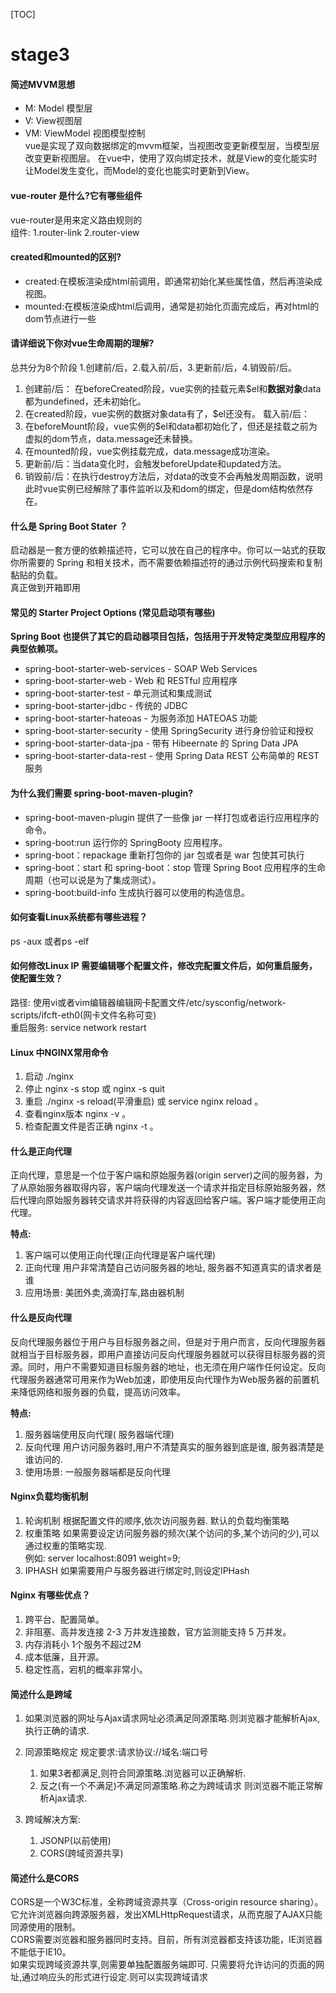 [TOC]

# stage3

#### 简述MVVM思想

- M: Model 模型层
- V: View视图层
- VM: ViewModel 视图模型控制  
  vue是实现了双向数据绑定的mvvm框架，当视图改变更新模型层，当模型层改变更新视图层。 在vue中，使用了双向绑定技术，就是View的变化能实时让Model发生变化，而Model的变化也能实时更新到View。

#### vue-router 是什么?它有哪些组件

vue-router是用来定义路由规则的  
组件: 1.router-link 2.router-view

#### created和mounted的区别?

- created:在模板渲染成html前调用，即通常初始化某些属性值，然后再渲染成视图。
- mounted:在模板渲染成html后调用，通常是初始化页面完成后，再对html的dom节点进行一些

#### 请详细说下你对vue生命周期的理解?

总共分为8个阶段 1.创建前/后，2.载入前/后，3.更新前/后，4.销毁前/后。

1. 创建前/后： 在beforeCreated阶段，vue实例的挂载元素$el和**数据对象**data都为undefined，还未初始化。
2. 在created阶段，vue实例的数据对象data有了，$el还没有。 载入前/后：
3. 在beforeMount阶段，vue实例的$el和data都初始化了，但还是挂载之前为虚拟的dom节点，data.message还未替换。
4. 在mounted阶段，vue实例挂载完成，data.message成功渲染。
5. 更新前/后：当data变化时，会触发beforeUpdate和updated方法。
6. 销毁前/后：在执行destroy方法后，对data的改变不会再触发周期函数，说明此时vue实例已经解除了事件监听以及和dom的绑定，但是dom结构依然存在。

#### 什么是 Spring Boot Stater ？

启动器是一套方便的依赖描述符，它可以放在自己的程序中。你可以一站式的获取你所需要的 Spring 和相关技术，而不需要依赖描述符的通过示例代码搜索和复制黏贴的负载。  
真正做到开箱即用

#### 常见的 Starter Project Options (常见启动项有哪些)

**Spring Boot 也提供了其它的启动器项目包括，包括用于开发特定类型应用程序的典型依赖项。**

- spring-boot-starter-web-services - SOAP Web Services
- spring-boot-starter-web - Web 和 RESTful 应用程序
- spring-boot-starter-test - 单元测试和集成测试
- spring-boot-starter-jdbc - 传统的 JDBC
- spring-boot-starter-hateoas - 为服务添加 HATEOAS 功能
- spring-boot-starter-security - 使用 SpringSecurity 进行身份验证和授权
- spring-boot-starter-data-jpa - 带有 Hibeernate 的 Spring Data JPA
- spring-boot-starter-data-rest - 使用 Spring Data REST 公布简单的 REST 服务

#### 为什么我们需要 spring-boot-maven-plugin?

- spring-boot-maven-plugin 提供了一些像 jar 一样打包或者运行应用程序的命令。
- spring-boot:run 运行你的 SpringBooty 应用程序。
- spring-boot：repackage 重新打包你的 jar 包或者是 war 包使其可执行
- spring-boot：start 和 spring-boot：stop 管理 Spring Boot 应用程序的生命周期（也可以说是为了集成测试）。
- spring-boot:build-info 生成执行器可以使用的构造信息。

#### 如何查看Linux系统都有哪些进程？

ps -aux 或者ps -elf

#### 如何修改Linux IP 需要编辑哪个配置文件，修改完配置文件后，如何重启服务，使配置生效？

路径: 使用vi或者vim编辑器编辑网卡配置文件/etc/sysconfig/network-scripts/ifcft-eth0(网卡文件名称可变)  
重启服务: service network restart

#### Linux 中NGINX常用命令

1. 启动 ./nginx
2. 停止 nginx -s stop 或 nginx -s quit
3. 重启 ./nginx -s reload(平滑重启) 或 service nginx reload 。
4. 查看nginx版本 nginx -v 。
5. 检查配置文件是否正确 nginx -t 。

#### 什么是正向代理

正向代理，意思是一个位于客户端和原始服务器(origin server)之间的服务器，为了从原始服务器取得内容，客户端向代理发送一个请求并指定目标原始服务器，然后代理向原始服务器转交请求并将获得的内容返回给客户端。客户端才能使用正向代理。

**特点:**

1. 客户端可以使用正向代理(正向代理是客户端代理)
2. 正向代理 用户非常清楚自己访问服务器的地址, 服务器不知道真实的请求者是谁
3. 应用场景:   美团外卖,滴滴打车,路由器机制

#### 什么是反向代理

反向代理服务器位于用户与目标服务器之间，但是对于用户而言，反向代理服务器就相当于目标服务器，即用户直接访问反向代理服务器就可以获得目标服务器的资源。同时，用户不需要知道目标服务器的地址，也无须在用户端作任何设定。反向代理服务器通常可用来作为Web加速，即使用反向代理作为Web服务器的前置机来降低网络和服务器的负载，提高访问效率。

**特点:**

1. 服务器端使用反向代理( 服务器端代理)
2. 反向代理 用户访问服务器时,用户不清楚真实的服务器到底是谁, 服务器清楚是谁访问的.
3. 使用场景:  一般服务器端都是反向代理

#### Nginx负载均衡机制

1. 轮询机制 根据配置文件的顺序,依次访问服务器. 默认的负载均衡策略
2. 权重策略 如果需要设定访问服务器的频次(某个访问的多,某个访问的少),可以通过权重的策略实现.  
   例如: server localhost:8091 weight=9;
3. IPHASH 如果需要用户与服务器进行绑定时,则设定IPHash

#### Nginx 有哪些优点？

1. 跨平台、配置简单。
2. 非阻塞、高并发连接 2-3 万并发连接数，官方监测能支持 5 万并发。
3. 内存消耗小 1个服务不超过2M
4. 成本低廉，且开源。
5. 稳定性高，宕机的概率非常小。

#### 简述什么是跨域

1. 如果浏览器的网址与Ajax请求网址必须满足同源策略.则浏览器才能解析Ajax,执行正确的请求.
2. 同源策略规定 规定要求:请求协议://域名:端口号
    1. 如果3者都满足,则符合同源策略.浏览器可以正确解析.
    2. 反之(有一个不满足)不满足同源策略.称之为跨域请求 则浏览器不能正常解析Ajax请求.

3. 跨域解决方案:
    1. JSONP(以前使用)
    2. CORS(跨域资源共享)

#### 简述什么是CORS
CORS是一个W3C标准，全称跨域资源共享（Cross-origin resource sharing）。
它允许浏览器向跨源服务器，发出XMLHttpRequest请求，从而克服了AJAX只能同源使用的限制。  
CORS需要浏览器和服务器同时支持。目前，所有浏览器都支持该功能，IE浏览器不能低于IE10。  
如果实现跨域资源共享,则需要单独配置服务端即可. 只需要将允许访问的页面的网址,通过响应头的形式进行设定.则可以实现跨域请求